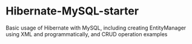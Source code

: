 # Hibernate-MySQL-starter
Basic usage of Hibernate with MySQL, including creating EntityManager using XML and programmatically, and CRUD operation examples
